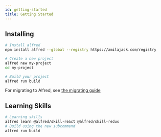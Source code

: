 ```yaml
---
id: getting-started
title: Getting Started
---
```


## Installing

```bash
# Install alfred
npm install alfred --global --registry https://amilajack.com/registry

# Create a new project
alfred new my-project
cd my-project

# Build your project
alfred run build
```

For migrating to Alfred, see [the migrating guide](docs/migrating-to-alfred)

## Learning Skills

```bash
# Learning skills
alfred learn @alfred/skill-react @alfred/skill-redux
# Build using the new subcommand
alfred run build
```
